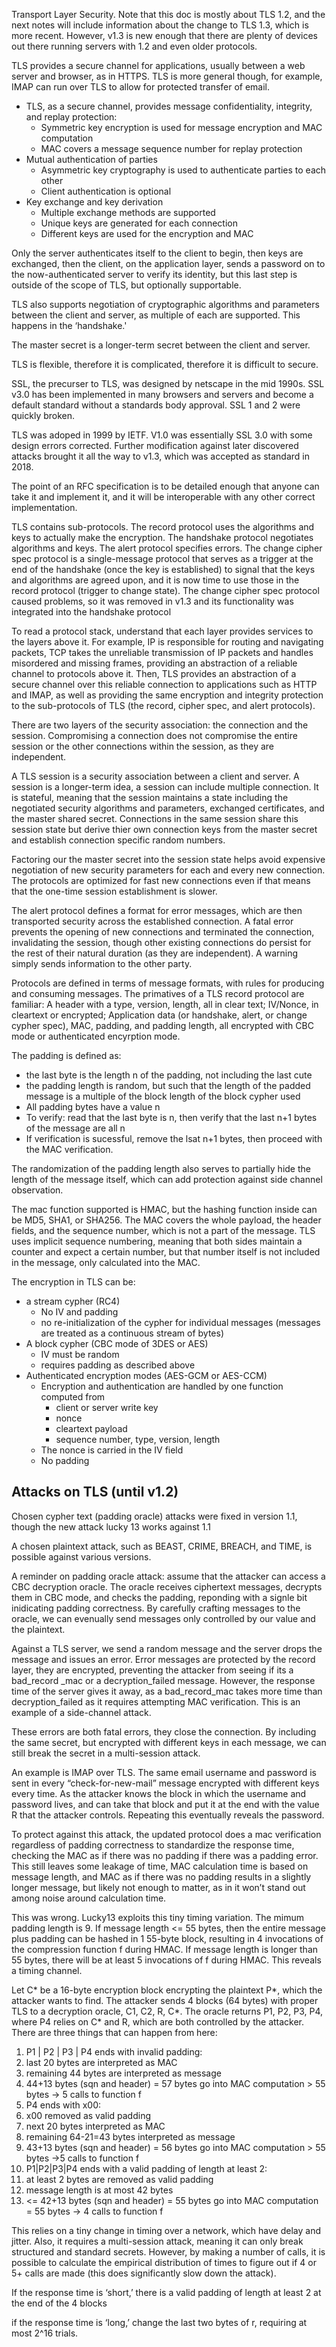 Transport Layer Security. Note that this doc is mostly about TLS 1.2, and the next notes will include information about the change to TLS 1.3, which is more recent. However, v1.3 is new enough that there are plenty of devices out there running servers with 1.2 and even older protocols.

TLS provides a secure channel for applications, usually between a web server and browser, as in HTTPS. TLS is more general though, for example, IMAP can run over TLS to allow for protected transfer of email.

* TLS, as a secure channel, provides message confidentiality, integrity, and replay protection:
  * Symmetric key encryption is used for message encryption and MAC computation
  * MAC covers a message sequence number for replay protection
* Mutual authentication of parties
  * Asymmetric key cryptography is used to authenticate parties to each other
  * Client authentication is optional
* Key exchange and key derivation
  * Multiple exchange methods are supported
  * Unique keys are generated for each connection
  * Different keys are used for the encryption and MAC

Only the server authenticates itself to the client to begin, then keys are exchanged, then the client, on the application layer, sends a password on to the now-authenticated server to verify its identity, but this last step is outside of the scope of TLS, but optionally supportable.

TLS also supports negotiation of cryptographic algorithms and parameters between the client and server, as multiple of each are supported. This happens in the ‘handshake.'

The master secret is a longer-term secret between the client and server.

TLS is flexible, therefore it is complicated, therefore it is difficult to secure.

SSL, the precurser to TLS, was designed by netscape in the mid 1990s. SSL v3.0 has been implemented in many browsers and servers and become a default standard without a standards body approval. SSL 1 and 2 were quickly broken.

TLS was adoped in 1999 by IETF. V1.0 was essentially SSL 3.0 with some design errors corrected. Further modification against later discovered attacks brought it all the way to v1.3, which was accepted as standard in 2018.

The point of an RFC specification is to be detailed enough that anyone can take it and implement it, and it will be interoperable with any other correct implementation.

TLS contains sub-protocols. The record protocol uses the algorithms and keys to actually make the encryption. The handshake protocol negotiates algorithms and keys. The alert protocol specifies errors. The change cipher spec protocol is a single-message protocol that serves as a trigger at the end of the handshake (once the key is established) to signal that the keys and algorithms are agreed upon, and it is now time to use those in the record protocol (trigger to change state). The change cipher spec protocol caused problems, so it was removed in v1.3 and its functionality was integrated into the handshake protocol

To read a protocol stack, understand that each layer provides services to the layers above it. For example, IP is responsible for routing and navigating packets, TCP takes the unreliable transmission of IP packets and handles misordered and missing frames, providing an abstraction of a reliable channel to protocols above it. Then, TLS provides an abstraction of a secure channel over this reliable connection to applications such as HTTP and IMAP, as well as providing the same encryption and integrity protection to the sub-protocols of TLS (the record, cipher spec, and alert protocols).

There are two layers of the security association: the connection and the session. Compromising a connection does not compromise the entire session or the other connections within the session, as they are independent.

A TLS session is a security association between a client and server. A session is a longer-term idea, a session can include multiple connection. It is stateful, meaning that the session maintains a state including the negotiated security algorithms and parameters, exchanged certificates, and the master shared secret. Connections in the same session share this session state but derive thier own connection keys from the master secret and establish connection specific random numbers.

Factoring our the master secret into the session state helps avoid expensive negotiation of new security parameters for each and every new connection. The protocols are optimized for fast new connections even if that means that the one-time session establishment is slower.

The alert protocol defines a format for error messages, which are then transported security across the established connection. A fatal error prevents the opening of new connections and terminated the connection, invalidating the session, though other existing connections do persist for the rest of their natural duration (as they are independent). A warning simply sends information to the other party.

Protocols are defined in terms of message formats, with rules for producing and consuming messages. The primatives of a TLS record protocol are familiar: A header with a type, version, length, all in clear text; IV/Nonce, in cleartext or encrypted; Application data (or handshake, alert, or change cypher spec), MAC, padding, and padding length, all encrypted with CBC mode or authenticated encyrption mode.

The padding is defined as:

* the last byte is the length n of the padding, not including the last cute
* the padding length is random, but such that the length of the padded message is a multiple of the block length of the block cypher used
* All padding bytes have a value n
* To verify: read that the last byte is n, then verify that the last n+1 bytes of the message are all n
* If verification is sucessful, remove the lsat n+1 bytes, then proceed with the MAC verification.

The randomization of the padding length also serves to partially hide the length of the message itself, which can add protection against side channel observation. 

The mac function supported is HMAC, but the hashing function inside can be MD5, SHA1, or SHA256\. The MAC covers the whole payload, the header fields, and the sequence number, which is not a part of the message. TLS uses implicit sequence numbering, meaning that both sides maintain a counter and expect a certain number, but that number itself is not included in the message, only calculated into the MAC. 

The encryption in TLS can be:

* a stream cypher (RC4)
  * No IV and padding
  * no re-initialization of the cypher for individual messages (messages are treated as a continuous stream of bytes)
* A block cypher (CBC mode of 3DES or AES)
  * IV must be random
  * requires padding as described above
* Authenticated encryption modes (AES-GCM or AES-CCM)
  * Encryption and authentication are handled by one function computed from
    * client or server write key
    * nonce
    * cleartext payload
    * sequence number, type, version, length
  * The nonce is carried in the IV field
  * No padding

Attacks on TLS (until v1.2)
---------------------------

Chosen cypher text (padding oracle) attacks were fixed in version 1.1, though the new attack lucky 13 works against 1.1

A chosen plaintext attack, such as BEAST, CRIME, BREACH, and TIME, is possible against various versions.

A reminder on padding oracle attack: assume that the attacker can access a CBC decryption oracle. The oracle receives ciphertext messages, decrypts them in CBC mode, and checks the padding, reponding with a signle bit inidicating padding correctness. By carefully crafting messages to the oracle, we can evenually send messages only controlled by our value and the plaintext.

Against a TLS server, we send a random message and the server drops the message and issues an error. Error messages are protected by the record layer, they are encrypted, preventing the attacker from seeing if its a bad\_record \_mac or a decryption\_failed message. However, the response time of the server gives it away, as a bad\_record\_mac takes more time than decryption\_failed as it requires attempting MAC verification. This is an example of a side-channel attack.

These errors are both fatal errors, they close the connection. By including the same secret, but encrypted with different keys in each message, we can still break the secret in a multi-session attack.

An example is IMAP over TLS. The same email username and password is sent in every “check-for-new-mail” message encrypted with different keys every time. As the attacker knows the block in which the username and password lives, and can take that block and put it at the end with the value R that the attacker controls. Repeating this eventually reveals the password.

To protect against this attack, the updated protocol does a mac verification regardless of padding correctness to standardize the response time, checking the MAC as if there was no padding if there was a padding error. This still leaves some leakage of time, MAC calculation time is based on message length, and MAC as if there was no padding results in a slightly longer message, but likely not enough to matter, as in it won’t stand out among noise around calculation time. 

This was wrong. Lucky13 exploits this tiny timing variation. The mimum padding length is 9\. If message length \<= 55 bytes, then the entire message plus padding can be hashed in 1 55-byte block, resulting in 4 invocations of the compression function f during HMAC. If message length is longer than 55 bytes, there will be at least 5 invocations of f during HMAC. This reveals a timing channel.

Let C\* be a 16-byte encryption block encrypting the plaintext P\*, which the attacker wants to find. The attacker sends 4 blocks (64 bytes) with proper TLS to a decryption oracle, C1, C2, R, C\*. The oracle returns P1, P2, P3, P4, where P4 relies on C\* and R, which are both controlled by the attacker. There are three things that can happen from here:

1. P1 | P2 | P3 | P4 ends with invalid padding:
  1. last 20 bytes are interpreted as MAC
  2. remaining 44 bytes are interpreted as message
  3. 44+13 bytes (sqn and header) = 57 bytes go into MAC computation \> 55 bytes -\> 5 calls to function f
2. P4 ends with x00:
  1. x00 removed as valid padding
  2. next 20 bytes interpreted as MAC
  3. remaining 64-21=43 bytes interpreted as message
  4. 43+13 bytes (sqn and header) = 56 bytes go into MAC computation \> 55 bytes -\>5 calls to function f
3. P1|P2|P3|P4 ends with a valid padding of length at least 2:
  1. at least 2 bytes are removed as valid padding
  2. message length is at most 42 bytes
  3. \<= 42+13 bytes (sqn and header) = 55 bytes go into MAC computation = 55 bytes -\> 4 calls to function f

This relies on a tiny change in timing over a network, which have delay and jitter. Also, it requires a multi-session attack, meaning it can only break structured and standard secrets. However, by making a number of calls, it is possible to calculate the empirical distribution of times to figure out if 4 or 5+ calls are made (this does significantly slow down the attack).

If the response time is ‘short,’ there is a valid padding of length at least 2 at the end of the 4 blocks

if the response time is ‘long,’ change the last two bytes of r, requiring at most 2^16 trials.
